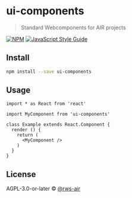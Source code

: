 # ui-components

> Standard Webcomponents for AIR projects

[![NPM](https://img.shields.io/npm/v/ui-components.svg)](https://www.npmjs.com/package/ui-components) [![JavaScript Style Guide](https://img.shields.io/badge/code_style-standard-brightgreen.svg)](https://standardjs.com)

## Install

```bash
npm install --save ui-components
```

## Usage

```tsx
import * as React from 'react'

import MyComponent from 'ui-components'

class Example extends React.Component {
  render () {
    return (
      <MyComponent />
    )
  }
}
```

## License

AGPL-3.0-or-later © [@rws-air](https://github.com/@rws-air)
